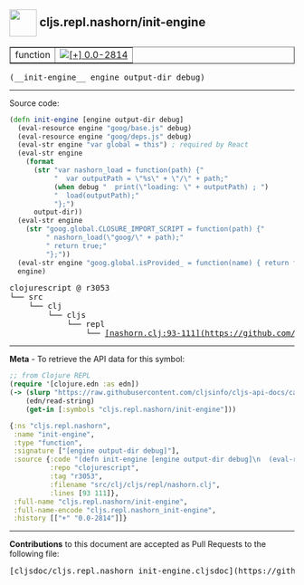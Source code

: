 ## <img width="48px" valign="middle" src="http://i.imgur.com/Hi20huC.png"> cljs.repl.nashorn/init-engine

 <table border="1">
<tr>

<td>function</td>
<td><a href="https://github.com/cljsinfo/cljs-api-docs/tree/0.0-2814"><img valign="middle" alt="[+] 0.0-2814" src="https://img.shields.io/badge/+-0.0--2814-lightgrey.svg"></a> </td>
</tr>
</table>

 <samp>
(__init-engine__ engine output-dir debug)<br>
</samp>

---





Source code:

```clj
(defn init-engine [engine output-dir debug]
  (eval-resource engine "goog/base.js" debug)
  (eval-resource engine "goog/deps.js" debug)
  (eval-str engine "var global = this") ; required by React
  (eval-str engine
    (format
      (str "var nashorn_load = function(path) {"
           "  var outputPath = \"%s\" + \"/\" + path;"
           (when debug "  print(\"loading: \" + outputPath) ; ")
           "  load(outputPath);"
           "};")
      output-dir))
  (eval-str engine
    (str "goog.global.CLOSURE_IMPORT_SCRIPT = function(path) {"
         " nashorn_load(\"goog/\" + path);"
         " return true;"
         "};"))
  (eval-str engine "goog.global.isProvided_ = function(name) { return false; };")
  engine)
```

 <pre>
clojurescript @ r3053
└── src
    └── clj
        └── cljs
            └── repl
                └── <ins>[nashorn.clj:93-111](https://github.com/clojure/clojurescript/blob/r3053/src/clj/cljs/repl/nashorn.clj#L93-L111)</ins>
</pre>


---

__Meta__ - To retrieve the API data for this symbol:

```clj
;; from Clojure REPL
(require '[clojure.edn :as edn])
(-> (slurp "https://raw.githubusercontent.com/cljsinfo/cljs-api-docs/catalog/cljs-api.edn")
    (edn/read-string)
    (get-in [:symbols "cljs.repl.nashorn/init-engine"]))
```

```clj
{:ns "cljs.repl.nashorn",
 :name "init-engine",
 :type "function",
 :signature ["[engine output-dir debug]"],
 :source {:code "(defn init-engine [engine output-dir debug]\n  (eval-resource engine \"goog/base.js\" debug)\n  (eval-resource engine \"goog/deps.js\" debug)\n  (eval-str engine \"var global = this\") ; required by React\n  (eval-str engine\n    (format\n      (str \"var nashorn_load = function(path) {\"\n           \"  var outputPath = \\\"%s\\\" + \\\"/\\\" + path;\"\n           (when debug \"  print(\\\"loading: \\\" + outputPath) ; \")\n           \"  load(outputPath);\"\n           \"};\")\n      output-dir))\n  (eval-str engine\n    (str \"goog.global.CLOSURE_IMPORT_SCRIPT = function(path) {\"\n         \" nashorn_load(\\\"goog/\\\" + path);\"\n         \" return true;\"\n         \"};\"))\n  (eval-str engine \"goog.global.isProvided_ = function(name) { return false; };\")\n  engine)",
          :repo "clojurescript",
          :tag "r3053",
          :filename "src/clj/cljs/repl/nashorn.clj",
          :lines [93 111]},
 :full-name "cljs.repl.nashorn/init-engine",
 :full-name-encode "cljs.repl.nashorn_init-engine",
 :history [["+" "0.0-2814"]]}

```

---

__Contributions__ to this document are accepted as Pull Requests to the following file:

 <pre>
[cljsdoc/cljs.repl.nashorn_init-engine.cljsdoc](https://github.com/cljsinfo/cljs-api-docs/blob/master/cljsdoc/cljs.repl.nashorn_init-engine.cljsdoc)
</pre>

